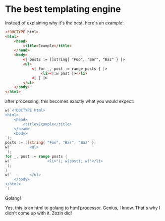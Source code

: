 # The best templating engine
Instead of explaining why it's the best, here's an example:

```html
<!DOCTYPE html>
<html>
    <head>
        <title>Example</title>
    </head>
    <body>
        <| posts := []string{ "Foo", "Bar", "Baz" } |>
        <ul>
            <| for _, post := range posts { |>
                <li><|:w post |></li>
            <| } |>
        </ul>
    </body>
</html>
```
after processing, this becomes exactly what you would expect:
```go
w(`<!DOCTYPE html>
<html>
    <head>
        <title>Example</title>
    </head>
    <body>
`);
posts := []string{ "Foo", "Bar", "Baz" };
w(`        <ul>
`);
for _, post := range posts {
w(`                <li>"); w(post); w("</li>
`);
}
w(`        </ul>
    </body>
</html>
`)
```
Golang!

Yes, this is an html to golang to html processor. Genius, I know. That's why I didn't come up with it. Zozin did!


